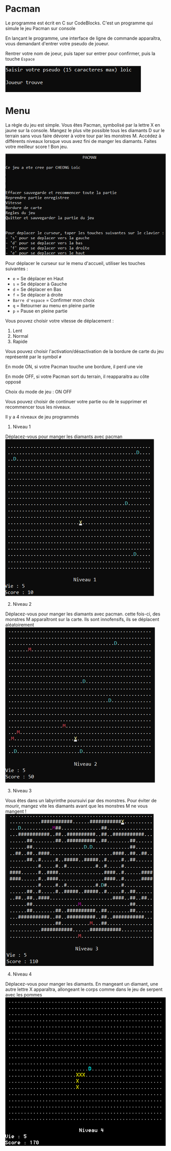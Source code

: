 # Pacman
Le programme est écrit en C sur CodeBlocks.
C'est un programme qui simule le jeu Pacman sur console

En lançant le programme, une interface de ligne de commande apparaîtra, vous demandant d'entrer votre pseudo de joueur.

Rentrer votre nom de joeur, puis taper sur entrer pour confirmer, puis la touche `Espace`

![alt text](<img/saisi pseudo.png>)

# Menu
La règle du jeu est simple. Vous êtes Pacman, symbolisé par la lettre X en jaune sur la console. Mangez le plus vite possible tous les
diamants D sur le terrain sans vous faire dévorer à votre tour par les monstres M.
Accédez à différents niveaux lorsque vous avez fini de manger les diamants.
Faites votre meilleur score ! Bon jeu.


![alt text](<img/menu accueil.png>)

Pour déplacer le curseur sur le menu d'accueil, utiliser les touches suivantes : 
- `e` = Se déplacer en Haut
- `s` = Se déplacer à Gauche       
- `d` = Se déplacer en Bas          
- `f` = Se déplacer à droite
- `Barre d'espace` = Confirmer mon choix
- `q` = Retourner au menu en pleine partie
- `p` = Pause en pleine partie

Vous pouvez choisir votre vitesse de déplacement :
1. Lent         
2. Normal        
3. Rapide



Vous pouvez choisir  l'activation/désactivation de la bordure de carte du jeu représenté par le symbol `#` 

En mode ON, si votre Pacman touche une bordure, il perd une vie

En mode OFF, si votre Pacman sort du terrain, il reapparaitra au côte opposé

Choix du mode de jeu :
ON      OFF


Vous pouvez choisir de continuer votre partie ou de le supprimer et recommencer tous les niveaux.

Il y a 4 niveaux de jeu programmés
1. Niveau 1 

Déplacez-vous pour manger les diamants avec pacman
![alt text](<img/niv 1.png>)

2. Niveau 2

Déplacez-vous pour manger les diamants avec pacman. cette fois-ci, des monstres M apparaîtront sur la carte. Ils sont innofensifs, ils se déplacent aléatoirement
![alt text](<img/niv 2.png>)

3.  Niveau 3

Vous êtes dans un labyrinthe poursuivi par des monstres. Pour éviter de mourir, mangez vite les diamants avant que les monstres M ne vous mangent !
![alt text](<img/niv 3.png>)

4.  Niveau 4

Déplacez-vous pour manger les diamants. En mangeant un diamant, une autre lettre X apparaîtra, allongeant le corps comme dans le jeu de serpent avec les pommes
![alt text](<img/niv 4.PNG>)





